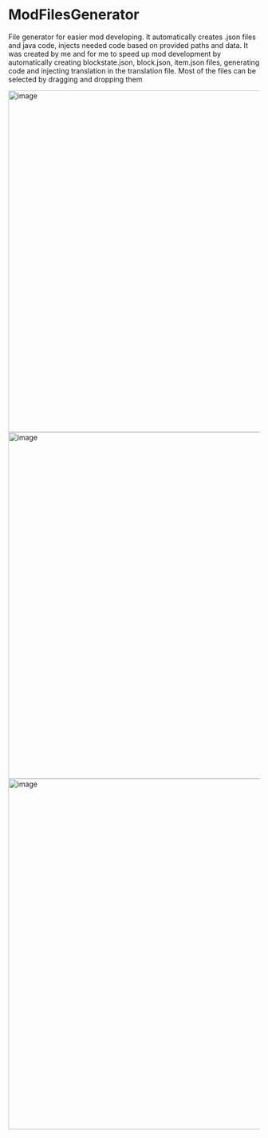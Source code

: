 # ModFilesGenerator
File generator for easier mod developing.
It automatically creates .json files and java code, injects needed code based on provided paths and data.
It was created by me and for me to speed up mod development by automatically creating blockstate.json, block.json, item.json files, generating code and injecting translation in the translation file.
Most of the files can be selected by dragging and dropping them 

<img width="1203" height="684" alt="image" src="https://github.com/user-attachments/assets/c06a6339-66fa-43bf-8abc-080b3c8ade26" />
<img width="1210" height="694" alt="image" src="https://github.com/user-attachments/assets/be2c221e-74e7-4156-8d4f-ac8afe0d5a13" />
<img width="1213" height="702" alt="image" src="https://github.com/user-attachments/assets/b5cf5237-8e12-444b-8d35-f020a96424ac" />
